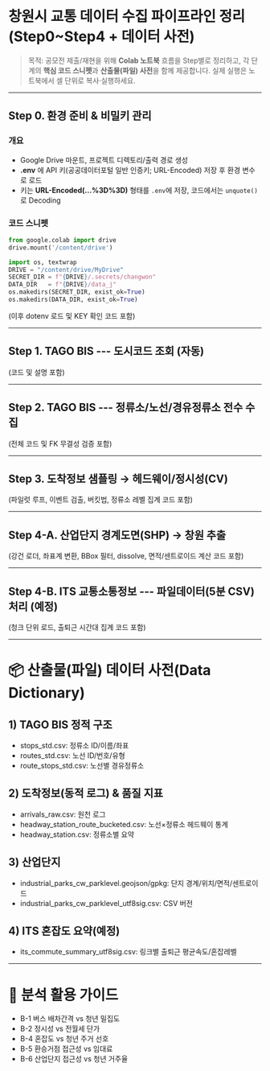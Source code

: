 # 창원시 교통 데이터 수집 파이프라인 정리 (Step0\~Step4 + 데이터 사전)

> 목적: 공모전 제출/재현을 위해 **Colab 노트북** 흐름을 Step별로
> 정리하고, 각 단계의 **핵심 코드 스니펫**과 **산출물(파일) 사전**을
> 함께 제공합니다. 실제 실행은 노트북에서 셀 단위로 복사·실행하세요.

------------------------------------------------------------------------

## Step 0. 환경 준비 & 비밀키 관리

### 개요

-   Google Drive 마운트, 프로젝트 디렉토리/출력 경로 생성
-   **.env** 에 API 키(공공데이터포털 일반 인증키; URL-Encoded) 저장 후
    환경 변수로 로드
-   키는 **URL-Encoded(...%3D%3D)** 형태를 `.env`에 저장, 코드에서는
    `unquote()` 로 Decoding

### 코드 스니펫

``` python
from google.colab import drive
drive.mount('/content/drive')

import os, textwrap
DRIVE = "/content/drive/MyDrive"
SECRET_DIR = f"{DRIVE}/.secrets/changwon"
DATA_DIR   = f"{DRIVE}/data_j"
os.makedirs(SECRET_DIR, exist_ok=True)
os.makedirs(DATA_DIR, exist_ok=True)
```

(이후 dotenv 로드 및 KEY 확인 코드 포함)

------------------------------------------------------------------------

## Step 1. TAGO BIS --- 도시코드 조회 (자동)

(코드 및 설명 포함)

------------------------------------------------------------------------

## Step 2. TAGO BIS --- 정류소/노선/경유정류소 전수 수집

(전체 코드 및 FK 무결성 검증 포함)

------------------------------------------------------------------------

## Step 3. 도착정보 샘플링 → 헤드웨이/정시성(CV)

(파일럿 루프, 이벤트 검출, 버킷법, 정류소 레벨 집계 코드 포함)

------------------------------------------------------------------------

## Step 4-A. 산업단지 경계도면(SHP) → 창원 추출

(강건 로더, 좌표계 변환, BBox 필터, dissolve, 면적/센트로이드 계산 코드
포함)

------------------------------------------------------------------------

## Step 4-B. ITS 교통소통정보 --- 파일데이터(5분 CSV) 처리 (예정)

(청크 단위 로드, 출퇴근 시간대 집계 코드 포함)

------------------------------------------------------------------------

# 📦 산출물(파일) **데이터 사전(Data Dictionary)**

## 1) TAGO BIS 정적 구조

-   stops_std.csv: 정류소 ID/이름/좌표
-   routes_std.csv: 노선 ID/번호/유형
-   route_stops_std.csv: 노선별 경유정류소

## 2) 도착정보(동적 로그) & 품질 지표

-   arrivals_raw.csv: 원천 로그
-   headway_station_route_bucketed.csv: 노선×정류소 헤드웨이 통계
-   headway_station.csv: 정류소별 요약

## 3) 산업단지

-   industrial_parks_cw_parklevel.geojson/gpkg: 단지
    경계/위치/면적/센트로이드
-   industrial_parks_cw_parklevel_utf8sig.csv: CSV 버전

## 4) ITS 혼잡도 요약(예정)

-   its_commute_summary_utf8sig.csv: 링크별 출퇴근 평균속도/혼잡레벨

------------------------------------------------------------------------

# 🔗 분석 활용 가이드

-   B-1 버스 배차간격 vs 청년 밀집도
-   B-2 정시성 vs 전월세 단가
-   B-4 혼잡도 vs 청년 주거 선호
-   B-5 환승거점 접근성 vs 임대료
-   B-6 산업단지 접근성 vs 청년 거주율
